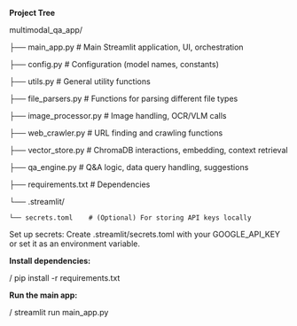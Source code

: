 **Project Tree**

multimodal_qa_app/

├── main_app.py         # Main Streamlit application, UI, orchestration

├── config.py           # Configuration (model names, constants)

├── utils.py            # General utility functions

├── file_parsers.py     # Functions for parsing different file types

├── image_processor.py  # Image handling, OCR/VLM calls

├── web_crawler.py      # URL finding and crawling functions

├── vector_store.py     # ChromaDB interactions, embedding, context retrieval

├── qa_engine.py        # Q&A logic, data query handling, suggestions

├── requirements.txt    # Dependencies

└── .streamlit/

    └── secrets.toml    # (Optional) For storing API keys locally


Set up secrets: Create .streamlit/secrets.toml with your GOOGLE_API_KEY or set it as an environment variable.

**Install dependencies:**

/
pip install -r requirements.txt

**Run the main app:**

/
streamlit run main_app.py

